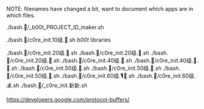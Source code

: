 
NOTE: filenames have changed a bit, 
want to document which apps are in which files.

./bash.🔨/_b00t_PROJECT_ID_maker.sh

./bash.🔨/c0re_init.10级.🥾.sh
_b00t_ libraries

./bash.🔨/c0re_init.20级.🐙.sh
./bash.🔨/c0re_init.20级.🐧.sh
./bash.🔨/c0re_init.20级.🐳.sh
./bash.🔨/c0re_init.40级.🐍.sh
./bash.🔨/c0re_init.40级.🦄.🚀.sh
./bash.🔨/c0re_init.50级.👾.sh
./bash.🔨/c0re_init.50级.🤖.sh
./bash.🔨/c0re_init.50级.🦉.sh
./bash.🔨/c0re_init.60级.🎙️💙.sh
./bash.🔨/c0re_init.60级.💰.sh
./bash.🔨/_c0re_init.新新.sh


https://developers.google.com/protocol-buffers/

